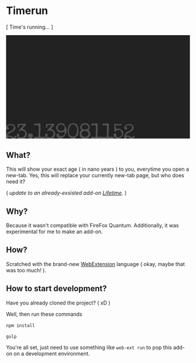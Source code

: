 # Timerun
[ Time's running... ]

![screenshot](image/screenshot.png)

## What?

This will show your exact age ( in nano years ) to you, everytime you open a new-tab. Yes, this will replace your currently new-tab page, but who does need it?

( *update to an already-exsisted add-on [Lifetime](https://addons.mozilla.org/en-US/firefox/addon/lifetime/).* )

## Why?

Because it wasn't compatible with FireFox Quantum. Additionally, it was experimental for me to make an add-on.

## How?

Scratched with the brand-new [WebExtension](https://developer.mozilla.org/en-US/docs/Mozilla/Add-ons/WebExtensions) language ( okay, maybe that was too much! ).

## How to start development?

Have you already cloned the project? ( xD )

Well, then run these commands

```
npm install
```

```
gulp
```

You're all set, just need to use something like `web-ext run` to pop this add-on on a development environment.
